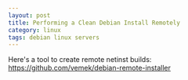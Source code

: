 ```yaml
---
layout: post
title: Performing a Clean Debian Install Remotely
category: linux
tags: debian linux servers
---
```


Here's a tool to create remote netinst builds: https://github.com/vemek/debian-remote-installer
